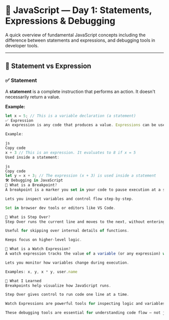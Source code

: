 # 📅 JavaScript — Day 1: Statements, Expressions & Debugging

A quick overview of fundamental JavaScript concepts including the difference between statements and expressions, and debugging tools in developer tools.

---

## 🧠 Statement vs Expression

### ✅ Statement
A **statement** is a complete instruction that performs an action. It doesn't necessarily return a value.

**Example:**
```js
let x = 5; // This is a variable declaration (a statement)
✅ Expression
An expression is any code that produces a value. Expressions can be used inside statements.

Example:

js
Copy code
x + 3 // This is an expression. It evaluates to 8 if x = 5
Used inside a statement:

js
Copy code
let y = x + 3; // The expression (x + 3) is used inside a statement
🛠️ Debugging in JavaScript
🔹 What is a Breakpoint?
A breakpoint is a marker you set in your code to pause execution at a specific line.

Lets you inspect variables and control flow step-by-step.

Set in browser dev tools or editors like VS Code.

🔹 What is Step Over?
Step Over runs the current line and moves to the next, without entering functions.

Useful for skipping over internal details of functions.

Keeps focus on higher-level logic.

🔹 What is a Watch Expression?
A watch expression tracks the value of a variable (or any expression) while code is paused.

Lets you monitor how variables change during execution.

Examples: x, y, x * y, user.name

🧪 What I Learned
Breakpoints help visualize how JavaScript runs.

Step Over gives control to run code one line at a time.

Watch Expressions are powerful tools for inspecting logic and variables.

These debugging tools are essential for understanding code flow — not just advanced, but fundamental.